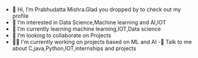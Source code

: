 
- 👋 Hi, I’m Prabhudatta Mishra.Glad you dropped by to check out my profile
- 👀 I’m interested in Data Science,Machine learning and AI,IOT
- 🌱 I’m currently learning machine learning,IOT,Data science
- 💞️ I’m looking to collaborate on Projects
-  👨‍💻 I'm currently working on projects based on ML and AI
-💬 Talk to me about C,java,Python,IOT,internships and projects


<!---
Prabhudatta3004/Prabhudatta3004 is a ✨ special ✨ repository because its `README.md` (this file) appears on your GitHub profile.
You can click the Preview link to take a look at your changes.
--->
